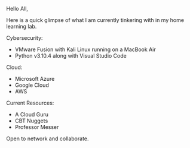 Hello All,

Here is a quick glimpse of what I am currently tinkering with in my home learning lab.

Cybersecurity:
- VMware Fusion with Kali Linux running on a MacBook Air 
- Python v3.10.4 along with Visual Studio Code 

Cloud:
- Microsoft Azure
- Google Cloud
- AWS

Current Resources:
- A Cloud Guru
- CBT Nuggets
- Professor Messer


Open to network and collaborate.








<!--
**AASYSLAB/AASYSLAB** is a ✨ _special_ ✨ repository because its `README.md` (this file) appears on your GitHub profile.

Here are some ideas to get you started:

- 🔭 I’m currently working on ...
- 🌱 I’m currently learning ...
- 👯 I’m looking to collaborate on ...
- 🤔 I’m looking for help with ...
- 💬 Ask me about ...
- 📫 How to reach me: ...
- 😄 Pronouns: ...
- ⚡ Fun fact: ...
-->
